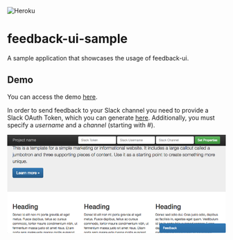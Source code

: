 ![Heroku](https://heroku-badge.herokuapp.com/?app=feedback-ui-sample&root=/sample)

# feedback-ui-sample
A sample application that showcases the usage of feedback-ui.

## Demo
You can access the demo [here](https://feedback-ui-sample.herokuapp.com/sample).

In order to send feedback to your Slack channel you need to provide a Slack OAuth Token, which you can generate [here](https://api.slack.com/docs/oauth-test-tokens). Additionally, you must specify a _username_ and a _channel_ (starting with _#_).

![feedback-ui-sample](https://raw.githubusercontent.com/perseacado/feedback-ui-sample/master/screenshot.png)

